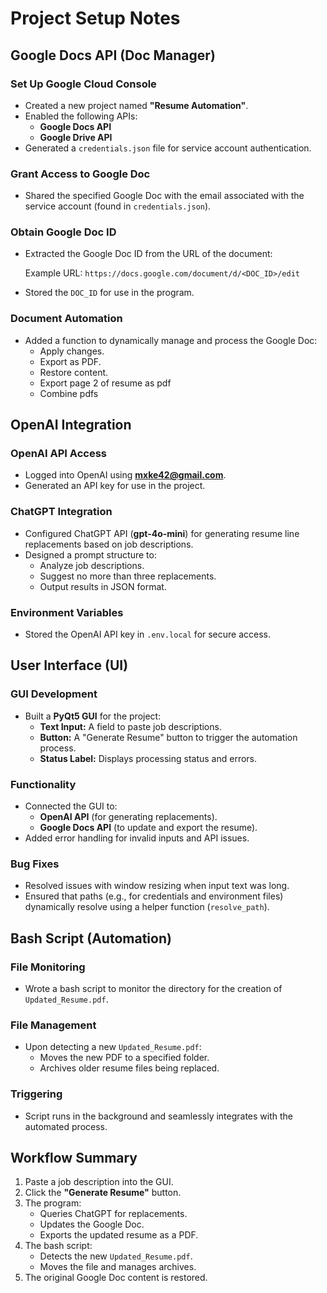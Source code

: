 # Project Setup Notes

## Google Docs API (Doc Manager)

### Set Up Google Cloud Console
- Created a new project named **"Resume Automation"**.
- Enabled the following APIs:
  - **Google Docs API**
  - **Google Drive API**
- Generated a `credentials.json` file for service account authentication.

### Grant Access to Google Doc
- Shared the specified Google Doc with the email associated with the service account (found in `credentials.json`).

### Obtain Google Doc ID
- Extracted the Google Doc ID from the URL of the document:

  Example URL: `https://docs.google.com/document/d/<DOC_ID>/edit`

- Stored the `DOC_ID` for use in the program.

### Document Automation
- Added a function to dynamically manage and process the Google Doc:
  - Apply changes.
  - Export as PDF.
  - Restore content.
  - Export page 2 of resume as pdf
  - Combine pdfs

## OpenAI Integration

### OpenAI API Access
- Logged into OpenAI using **mxke42@gmail.com**.
- Generated an API key for use in the project.

### ChatGPT Integration
- Configured ChatGPT API (**gpt-4o-mini**) for generating resume line replacements based on job descriptions.
- Designed a prompt structure to:
  - Analyze job descriptions.
  - Suggest no more than three replacements.
  - Output results in JSON format.

### Environment Variables
- Stored the OpenAI API key in `.env.local` for secure access.

## User Interface (UI)

### GUI Development
- Built a **PyQt5 GUI** for the project:
  - **Text Input:** A field to paste job descriptions.
  - **Button:** A "Generate Resume" button to trigger the automation process.
  - **Status Label:** Displays processing status and errors.

### Functionality
- Connected the GUI to:
  - **OpenAI API** (for generating replacements).
  - **Google Docs API** (to update and export the resume).
- Added error handling for invalid inputs and API issues.

### Bug Fixes
- Resolved issues with window resizing when input text was long.
- Ensured that paths (e.g., for credentials and environment files) dynamically resolve using a helper function (`resolve_path`).

## Bash Script (Automation)

### File Monitoring
- Wrote a bash script to monitor the directory for the creation of `Updated_Resume.pdf`.

### File Management
- Upon detecting a new `Updated_Resume.pdf`:
  - Moves the new PDF to a specified folder.
  - Archives older resume files being replaced.

### Triggering
- Script runs in the background and seamlessly integrates with the automated process.

## Workflow Summary

1. Paste a job description into the GUI.
2. Click the **"Generate Resume"** button.
3. The program:
   - Queries ChatGPT for replacements.
   - Updates the Google Doc.
   - Exports the updated resume as a PDF.
4. The bash script:
   - Detects the new `Updated_Resume.pdf`.
   - Moves the file and manages archives.
5. The original Google Doc content is restored.

